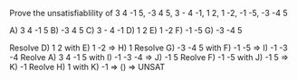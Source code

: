 Prove the unsatisfiablility of 3 4 -1 5, -3 4 5, 3 - 4 -1, 1 2, 1 -2, -1 -5, -3 -4 5

A) 3 4 -1 5
B) -3 4 5
C) 3 - 4 -1
D) 1 2
E) 1 -2
F) -1 -5
G) -3 -4 5

Resolve D) 1 2 with E) 1 -2 
=> H) 1
Resolve G) -3 -4 5 with F) -1 -5
=> I) -1 -3 -4
Reolve A) 3 4 -1 5 with I) -1 -3 -4
=> J) -1 5
Reolve F) -1 -5 with J) -1 5
=> K) -1
Reolve H) 1 with K) -1
=> () => UNSAT
